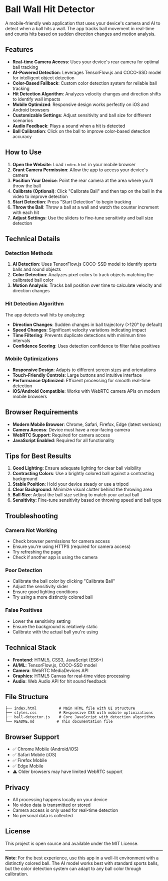 # Ball Wall Hit Detector

A mobile-friendly web application that uses your device's camera and AI to detect when a ball hits a wall. The app tracks ball movement in real-time and counts hits based on sudden direction changes and motion analysis.

## Features

- **Real-time Camera Access**: Uses your device's rear camera for optimal ball tracking
- **AI-Powered Detection**: Leverages TensorFlow.js and COCO-SSD model for intelligent object detection
- **Color-Based Fallback**: Custom color detection system for reliable ball tracking
- **Hit Detection Algorithm**: Analyzes velocity changes and direction shifts to identify wall impacts
- **Mobile Optimized**: Responsive design works perfectly on iOS and Android browsers
- **Customizable Settings**: Adjust sensitivity and ball size for different scenarios
- **Audio Feedback**: Plays a sound when a hit is detected
- **Ball Calibration**: Click on the ball to improve color-based detection accuracy

## How to Use

1. **Open the Website**: Load `index.html` in your mobile browser
2. **Grant Camera Permission**: Allow the app to access your device's camera
3. **Position Your Device**: Point the rear camera at the area where you'll throw the ball
4. **Calibrate (Optional)**: Click "Calibrate Ball" and then tap on the ball in the video to improve detection
5. **Start Detection**: Press "Start Detection" to begin tracking
6. **Throw the Ball**: Throw a ball at a wall and watch the counter increment with each hit
7. **Adjust Settings**: Use the sliders to fine-tune sensitivity and ball size detection

## Technical Details

### Detection Methods

1. **AI Detection**: Uses TensorFlow.js COCO-SSD model to identify sports balls and round objects
2. **Color Detection**: Analyzes pixel colors to track objects matching the calibrated ball color
3. **Motion Analysis**: Tracks ball position over time to calculate velocity and direction changes

### Hit Detection Algorithm

The app detects wall hits by analyzing:
- **Direction Changes**: Sudden changes in ball trajectory (>120° by default)
- **Speed Changes**: Significant velocity variations indicating impact
- **Time Filtering**: Prevents duplicate detections with minimum time intervals
- **Confidence Scoring**: Uses detection confidence to filter false positives

### Mobile Optimizations

- **Responsive Design**: Adapts to different screen sizes and orientations
- **Touch-Friendly Controls**: Large buttons and intuitive interface
- **Performance Optimized**: Efficient processing for smooth real-time detection
- **iOS/Android Compatible**: Works with WebRTC camera APIs on modern mobile browsers

## Browser Requirements

- **Modern Mobile Browser**: Chrome, Safari, Firefox, Edge (latest versions)
- **Camera Access**: Device must have a rear-facing camera
- **WebRTC Support**: Required for camera access
- **JavaScript Enabled**: Required for all functionality

## Tips for Best Results

1. **Good Lighting**: Ensure adequate lighting for clear ball visibility
2. **Contrasting Colors**: Use a brightly colored ball against a contrasting background
3. **Stable Position**: Hold your device steady or use a tripod
4. **Clear Background**: Minimize visual clutter behind the throwing area
5. **Ball Size**: Adjust the ball size setting to match your actual ball
6. **Sensitivity**: Fine-tune sensitivity based on throwing speed and ball type

## Troubleshooting

### Camera Not Working
- Check browser permissions for camera access
- Ensure you're using HTTPS (required for camera access)
- Try refreshing the page
- Check if another app is using the camera

### Poor Detection
- Calibrate the ball color by clicking "Calibrate Ball"
- Adjust the sensitivity slider
- Ensure good lighting conditions
- Try using a more distinctly colored ball

### False Positives
- Lower the sensitivity setting
- Ensure the background is relatively static
- Calibrate with the actual ball you're using

## Technical Stack

- **Frontend**: HTML5, CSS3, JavaScript (ES6+)
- **AI/ML**: TensorFlow.js, COCO-SSD model
- **Camera**: WebRTC MediaDevices API
- **Graphics**: HTML5 Canvas for real-time video processing
- **Audio**: Web Audio API for hit sound feedback

## File Structure

```
├── index.html          # Main HTML file with UI structure
├── styles.css          # Responsive CSS with mobile optimizations
├── ball-detector.js    # Core JavaScript with detection algorithms
└── README.md          # This documentation file
```

## Browser Support

- ✅ Chrome Mobile (Android/iOS)
- ✅ Safari Mobile (iOS)
- ✅ Firefox Mobile
- ✅ Edge Mobile
- ⚠️ Older browsers may have limited WebRTC support

## Privacy

- All processing happens locally on your device
- No video data is transmitted or stored
- Camera access is only used for real-time detection
- No personal data is collected

## License

This project is open source and available under the MIT License.

---

**Note**: For the best experience, use this app in a well-lit environment with a distinctly colored ball. The AI model works best with standard sports balls, but the color detection system can adapt to any ball color through calibration.